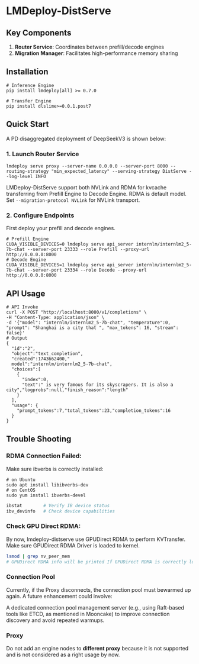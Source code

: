 # LMDeploy-DistServe

## Key Components

1. ​**Router Service**: Coordinates between prefill/decode engines
2. ​**Migration Manager**: Facilitates high-performance memory sharing

## Installation

```
# Inference Engine
pip install lmdeploy[all] >= 0.7.0

# Transfer Engine
pip install dlslime>=0.0.1.post7
```

## Quick Start

A PD disaggregated deployment of DeepSeekV3 is shown below:

### 1. Launch Router Service

```shell
lmdeploy serve proxy --server-name 0.0.0.0 --server-port 8000 --routing-strategy "min_expected_latency" --serving-strategy DistServe --log-level INFO
```

LMDeploy-DistServe support both NVLink and RDMA for kvcache transferring from Prefill Engine to Decode Engine. RDMA is default model. Set `--migration-protocol NVLink` for NVLink transport.

### 2. Configure Endpoints

First deploy your prefill and decode engines.

```shell
# Prefill Engine
CUDA_VISIBLE_DEVICES=0 lmdeploy serve api_server internlm/internlm2_5-7b-chat --server-port 23333 --role Prefill --proxy-url http://0.0.0.0:8000
# Decode Engine
CUDA_VISIBLE_DEVICES=1 lmdeploy serve api_server internlm/internlm2_5-7b-chat --server-port 23334 --role Decode --proxy-url http://0.0.0.0:8000
```

## API Usage

```shell
# API Invoke
curl -X POST "http://localhost:8000/v1/completions" \
-H "Content-Type: application/json" \
-d '{"model": "internlm/internlm2_5-7b-chat", "temperature":0, "prompt": "Shanghai is a city that ", "max_tokens": 16, "stream": false}'
# Output
{
  "id":"2",
  "object":"text_completion",
  "created":1743662400,"
  model":"internlm/internlm2_5-7b-chat",
  "choices":[
    {
      "index":0,
      "text":" is very famous for its skyscrapers. It is also a city","logprobs":null,"finish_reason":"length"
    }
  ],
  "usage": {
    "prompt_tokens":7,"total_tokens":23,"completion_tokens":16
  }
}
```

## Trouble Shooting

### RDMA Connection Failed:

Make sure ibverbs is correctly installed:

```
# on Ubuntu
sudo apt install libibverbs-dev
# on CentOS
sudo yum install ibverbs-devel
```

```bash
ibstat        # Verify IB device status
ibv_devinfo   # Check device capabilities
```

### Check GPU Direct RDMA:

By now, lmdeploy-distserve use GPUDirect RDMA to perform KVTransfer. Make sure GPUDirect RDMA Driver is loaded to kernel.

```bash
lsmod | grep nv_peer_mem
# GPUDirect RDMA info will be printed If GPUDirect RDMA is correctly loaded.
```

### Connection Pool

Currently, if the ​​Proxy disconnects​​, the connection pool must be ​​warmed up again​​. A future enhancement could involve:

A ​​dedicated connection pool management server​​ (e.g., using ​​Raft-based tools like ETCD​​, as mentioned in ​​Mooncake​​) to improve ​​connection discovery​​ and avoid repeated warmups.

### Proxy

Do not add an engine nodes to **different proxy** because it is not supported and is not considered as a right usage by now.
